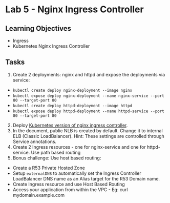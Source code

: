 Lab 5 - Nginx Ingress Controller
===

Learning Objectives
---
* Ingress
* Kubernetes Nginx Ingress Controller

Tasks
---
1. Create 2 deployments: nginx and httpd and expose the deployments via service:
- `kubectl create deploy nginx-deployment --image nginx`
- `kubectl expose deploy nginx-deployment --name nginx-service --port 80 --target-port 80`
- `kubectl create deploy httpd-deployment --image httpd`
- `kubectl expose deploy httpd-deployment --name httpd-service --port 80 --target-port 80`
2. Deploy [Kubernetes version of nginx ingress controller](https://kubernetes.github.io/ingress-nginx/deploy/#aws). 
3. In the document, public NLB is created by default. Change it to internal ELB (Classic LoadBalancer). Hint: These settings are controlled through Service annotations.
4. Create 2 Ingress resources - one for nginx-service and one for httpd-service. Use path based routing
5. Bonus challenge: Use host based routing:
- Create a R53 Private Hosted Zone
- Setup `externalDNS` to automatically set the Ingress Controller LoadBalancer DNS name as an Alias target for the R53 Domain name. 
- Create Ingress resource and use Host Based Routing
- Access your application from within the VPC - Eg: curl mydomain.example.com
